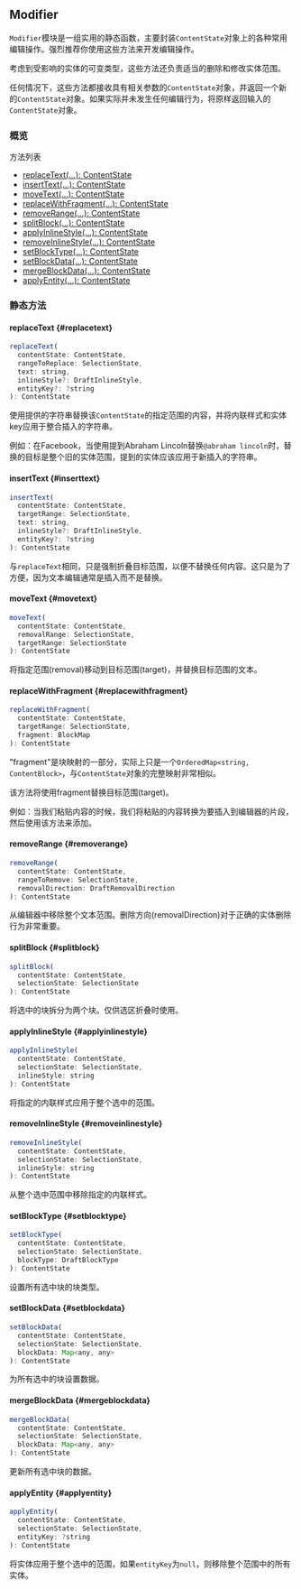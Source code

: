 ## Modifier

`Modifier`模块是一组实用的静态函数，主要封装`ContentState`对象上的各种常用编辑操作。强烈推荐你使用这些方法来开发编辑操作。

考虑到受影响的实体的可变类型，这些方法还负责适当的删除和修改实体范围。

任何情况下，这些方法都接收具有相关参数的`ContentState`对象，并返回一个新的`ContentState`对象。如果实际并未发生任何编辑行为，将原样返回输入的`ContentState`对象。

### 概览

方法列表

* [replaceText\(...\): ContentState](#replacetext)
* [insertText\(...\): ContentState](#inserttext)
* [moveText\(...\): ContentState](#movetext)
* [replaceWithFragment\(...\): ContentState](#replacewithfragment)
* [removeRange\(...\): ContentState](#removerange)
* [splitBlock\(...\): ContentState](#splitblock)
* [applyInlineStyle\(...\): ContentState](#applyinlinestyle)
* [removeInlineStyle\(...\): ContentState](#removeinlinestyle)
* [setBlockType\(...\): ContentState](#setblocktype)
* [setBlockData\(...\): ContentState](#setblockdata)
* [mergeBlockData\(...\): ContentState](#mergeblockdata)
* [applyEntity\(...\): ContentState](#applyentity)

### 静态方法

#### replaceText {#replacetext}

```js
replaceText(
  contentState: ContentState,
  rangeToReplace: SelectionState,
  text: string,
  inlineStyle?: DraftInlineStyle,
  entityKey?: ?string
): ContentState
```

使用提供的字符串替换该`ContentState`的指定范围的内容，并将内联样式和实体key应用于整合插入的字符串。

例如：在Facebook，当使用提到Abraham Lincoln替换`@abraham lincoln`时，替换的目标是整个旧的实体范围，提到的实体应该应用于新插入的字符串。

#### insertText {#inserttext}

```js
insertText(
  contentState: ContentState,
  targetRange: SelectionState,
  text: string,
  inlineStyle?: DraftInlineStyle,
  entityKey?: ?string
): ContentState
```

与`replaceText`相同，只是强制折叠目标范围，以便不替换任何内容。这只是为了方便，因为文本编辑通常是插入而不是替换。

#### moveText {#movetext}

```js
moveText(
  contentState: ContentState,
  removalRange: SelectionState,
  targetRange: SelectionState
): ContentState
```

将指定范围\(removal\)移动到目标范围\(target\)，并替换目标范围的文本。

#### replaceWithFragment {#replacewithfragment}

```js
replaceWithFragment(
  contentState: ContentState,
  targetRange: SelectionState,
  fragment: BlockMap
): ContentState
```

"fragment"是块映射的一部分，实际上只是一个`OrderedMap<string, ContentBlock>`，与`ContentState`对象的完整映射非常相似。

该方法将使用fragment替换目标范围\(target\)。

例如：当我们粘贴内容的时候，我们将粘贴的内容转换为要插入到编辑器的片段，然后使用该方法来添加。

#### removeRange {#removerange}

```js
removeRange(
  contentState: ContentState,
  rangeToRemove: SelectionState,
  removalDirection: DraftRemovalDirection
): ContentState
```

从编辑器中移除整个文本范围。删除方向\(removalDirection\)对于正确的实体删除行为非常重要。

#### splitBlock {#splitblock}

```js
splitBlock(
  contentState: ContentState,
  selectionState: SelectionState
): ContentState
```

将选中的块拆分为两个块。仅供选区折叠时使用。

#### applyInlineStyle {#applyinlinestyle}

```js
applyInlineStyle(
  contentState: ContentState,
  selectionState: SelectionState,
  inlineStyle: string
): ContentState
```

将指定的内联样式应用于整个选中的范围。

#### removeInlineStyle {#removeinlinestyle}

```js
removeInlineStyle(
  contentState: ContentState,
  selectionState: SelectionState,
  inlineStyle: string
): ContentState
```

从整个选中范围中移除指定的内联样式。

#### setBlockType {#setblocktype}

```js
setBlockType(
  contentState: ContentState,
  selectionState: SelectionState,
  blockType: DraftBlockType
): ContentState
```

设置所有选中块的块类型。

#### setBlockData {#setblockdata}

```js
setBlockData(
  contentState: ContentState,
  selectionState: SelectionState,
  blockData: Map<any, any>
): ContentState
```

为所有选中的块设置数据。

#### mergeBlockData {#mergeblockdata}

```js
mergeBlockData(
  contentState: ContentState,
  selectionState: SelectionState,
  blockData: Map<any, any>
): ContentState
```

更新所有选中块的数据。

#### applyEntity {#applyentity}

```js
applyEntity(
  contentState: ContentState,
  selectionState: SelectionState,
  entityKey: ?string
): ContentState
```

将实体应用于整个选中的范围，如果`entityKey`为`null`，则移除整个范围中的所有实体。


